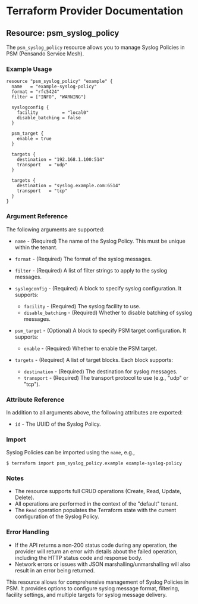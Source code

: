 # Terraform Provider Documentation

## Resource: psm_syslog_policy

The `psm_syslog_policy` resource allows you to manage Syslog Policies in PSM (Pensando Service Mesh).

### Example Usage

```hcl
resource "psm_syslog_policy" "example" {
  name   = "example-syslog-policy"
  format = "rfc5424"
  filter = ["INFO", "WARNING"]

  syslogconfig {
    facility         = "local0"
    disable_batching = false
  }

  psm_target {
    enable = true
  }

  targets {
    destination = "192.168.1.100:514"
    transport   = "udp"
  }

  targets {
    destination = "syslog.example.com:6514"
    transport   = "tcp"
  }
}
```

### Argument Reference

The following arguments are supported:

* `name` - (Required) The name of the Syslog Policy. This must be unique within the tenant.

* `format` - (Required) The format of the syslog messages.

* `filter` - (Required) A list of filter strings to apply to the syslog messages.

* `syslogconfig` - (Required) A block to specify syslog configuration. It supports:
    * `facility` - (Required) The syslog facility to use.
    * `disable_batching` - (Required) Whether to disable batching of syslog messages.

* `psm_target` - (Optional) A block to specify PSM target configuration. It supports:
    * `enable` - (Required) Whether to enable the PSM target.

* `targets` - (Required) A list of target blocks. Each block supports:
    * `destination` - (Required) The destination for syslog messages.
    * `transport` - (Required) The transport protocol to use (e.g., "udp" or "tcp").

### Attribute Reference

In addition to all arguments above, the following attributes are exported:

* `id` - The UUID of the Syslog Policy.

### Import

Syslog Policies can be imported using the `name`, e.g.,

```
$ terraform import psm_syslog_policy.example example-syslog-policy
```

### Notes

* The resource supports full CRUD operations (Create, Read, Update, Delete).
* All operations are performed in the context of the "default" tenant.
* The `Read` operation populates the Terraform state with the current configuration of the Syslog Policy.

### Error Handling

* If the API returns a non-200 status code during any operation, the provider will return an error with details about the failed operation, including the HTTP status code and response body.
* Network errors or issues with JSON marshalling/unmarshalling will also result in an error being returned.

This resource allows for comprehensive management of Syslog Policies in PSM. It provides options to configure syslog message format, filtering, facility settings, and multiple targets for syslog message delivery.
